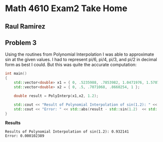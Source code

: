 # Math 4610 Exam2 Take Home

## Raul Ramirez

## Problem 3

Using the routines from Polynomial Interpolation I was able to approximate sin at the given values. I had to represent pi/6, pi/4, pi/3, and pi/2 in decimal form as best I could. But this was quite the accurate computation:

```C++
int main()
{
	std::vector<double> x1 = { 0, .5235988, .7853982, 1.0471976, 1.5707963 };
	std::vector<double> x2 = { 0, .5, .7071068, .8660254, 1 };

	double result = PolyInterp(x1,x2, 1.2);

	std::cout << "Result of Polynomial Interpolation of sin(1.2): " << result << std::endl;
	std::cout << "Error: " << std::abs(result - std::sin(1.2)  << std::endl;
}
```

**Results**
```
Results of Polynomial Interpolation of sin(1.2): 0.932141
Error: 0.000102389
```


